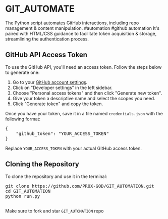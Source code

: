 # GIT_AUTOMATE
The Python script automates GitHub interactions, including repo management &amp; content manipulation. #automation #github automation It's paired with HTML/CSS guidance to facilitate token acquisition &amp; storage, streamlining the authentication process.
<!DOCTYPE html>
<html lang="en">
<head>
    <meta charset="UTF-8">
    <meta name="viewport" content="width=device-width, initial-scale=1.0">
    <title>GitHub API Access Token</title>
</head>
<body>
    <div>
        <h2>GitHub API Access Token</h2>
        <p>To use the GitHub API, you'll need an access token. Follow the steps below to generate one:</p>
        <ol>
            <li>Go to your <a href="https://github.com/settings">GitHub account settings</a>.</li>
            <li>Click on "Developer settings" in the left sidebar.</li>
            <li>Choose "Personal access tokens" and then click "Generate new token".</li>
            <li>Give your token a descriptive name and select the scopes you need.</li>
            <li>Click "Generate token" and copy the token.</li>
        </ol>
        <p>Once you have your token, save it in a file named <code>credentials.json</code> with the following format:</p>
        <pre>{
    "github_token": "YOUR_ACCESS_TOKEN"
}</pre>
        <p>Replace <code>YOUR_ACCESS_TOKEN</code> with your actual GitHub access token.</p>
    </div>
    <div>
        <h2>Cloning the Repository</h2>
        <p>To clone the repository and use it in the terminal:</p>
        <pre>
git clone https://github.com/PROX-GOD/GIT_AUTOMATION.git
cd GIT_AUTOMATION
python run.py
        </pre>
        <p>Make sure to fork and star <code>GIT_AUTOMATION</code> repo</p>
    </div>
</body>
</html>
